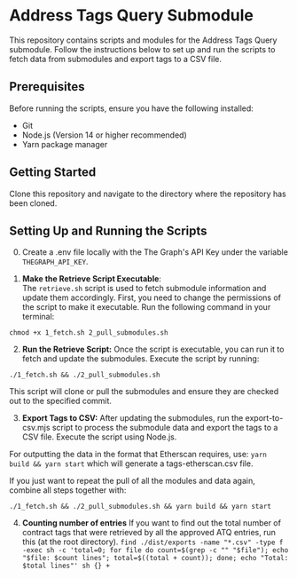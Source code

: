 # Address Tags Query Submodule

This repository contains scripts and modules for the Address Tags Query submodule. Follow the instructions below to set up and run the scripts to fetch data from submodules and export tags to a CSV file.

## Prerequisites

Before running the scripts, ensure you have the following installed:

- Git
- Node.js (Version 14 or higher recommended)
- Yarn package manager

## Getting Started

Clone this repository and navigate to the directory where the repository has been cloned.

## Setting Up and Running the Scripts

0. Create a .env file locally with the The Graph's API Key under the variable ```THEGRAPH_API_KEY```.

1. **Make the Retrieve Script Executable**:  
   The `retrieve.sh` script is used to fetch submodule information and update them accordingly. First, you need to change the permissions of the script to make it executable. Run the following command in your terminal:

```chmod +x 1_fetch.sh 2_pull_submodules.sh```

2. **Run the Retrieve Script:**
Once the script is executable, you can run it to fetch and update the submodules. Execute the script by running:

```./1_fetch.sh && ./2_pull_submodules.sh```

This script will clone or pull the submodules and ensure they are checked out to the specified commit.

3. **Export Tags to CSV:**
After updating the submodules, run the export-to-csv.mjs script to process the submodule data and export the tags to a CSV file. Execute the script using Node.js.

For outputting the data in the format that Etherscan requires, use:
```yarn build && yarn start```
which will generate a tags-etherscan.csv file.

If you just want to repeat the pull of all the modules and data again, combine all steps together with:

```./1_fetch.sh && ./2_pull_submodules.sh && yarn build && yarn start```

4. **Counting number of entries**
If you want to find out the total number of contract tags that were retrieved by all the approved ATQ entries, run this (at the root directory).
```find ./dist/exports -name "*.csv" -type f -exec sh -c 'total=0; for file do count=$(grep -c "" "$file"); echo "$file: $count lines"; total=$((total + count)); done; echo "Total: $total lines"' sh {} + ```

